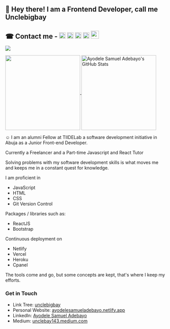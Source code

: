 ## 👋 Hey there! I am a Frontend Developer, call me Unclebigbay

<!--- ![Readme Cover](https://github.com/unclebay143/unclebay143/blob/master/cover.jpg) -->
##	&#x260E; Contact me - [<img src='https://cdn.jsdelivr.net/npm/simple-icons@3.0.1/icons/linkedin.svg' alt='linkedin' height='20'>](https://www.linkedin.com/in/ayodele-samuel-ayodele-55902819a/) [<img src='https://cdn.jsdelivr.net/npm/simple-icons@3.0.1/icons/instagram.svg' alt='instagram' height='20'>](https://www.instagram.com/unclebigbay/) [<img src='https://cdn.jsdelivr.net/npm/simple-icons@3.0.1/icons/twitter.svg' alt='twitter' height='20'>](https://twitter.com/Ayodele29338919) [<img src='https://cdn.jsdelivr.net/npm/simple-icons@3.0.1/icons/icloud.svg' alt='website' height='20'>](https://dev.to/) [<img src='https://cdn.jsdelivr.net/npm/simple-icons@3.0.1/icons/dev-dot-to.svg' alt='website' height='25'>](https://dev.to/)

![](https://visitor-badge.laobi.icu/badge?page_id=unclebay143)

<a href="https://github.com/unclebay143/unclebay143">
  <img height="235px" align="center" src="https://github-readme-stats.vercel.app/api/top-langs/?username=unclebay143&hide=java&title_color=ffffff&text_color=c9cacc&icon_color=2bbc8a&bg_color=1d1f21" />
</a>
<a href="https://github.com/unclebay143/unclebay143">
  <img height="235px" align="center" src="https://github-readme-stats.vercel.app/api?username=unclebay143&show_icons=true&line_height=27&count_private=true&title_color=ffffff&text_color=c9cacc&icon_color=2bbc8a&bg_color=1d1f21" alt="Ayodele Samuel Adebayo's GitHub Stats" />
</a>  

<!--- My name is ##Ayodele Samuel Adebayo##, and --->
&#x263A; I am an alumni Fellow at TIIDELab a software development initiative in Abuja as a Junior Front-end Developer.  

Currently a Freelancer and a Part-time Javascript and React Tutor 

Solving problems with my software development skills is what moves me and keeps me in a constant quest for knowledge.

I am proficient in  
- JavaScript  
- HTML  
- CSS  
- Git Version Control

Packages / libraries such as:
- ReactJS
- Bootstrap  

Continuous deployment on  
- Netlify
- Vercel
- Heroku
- Cpanel

<!--Also:
- Django
- Python
--> 

The tools come and go, but some concepts are kept, that's where I keep my efforts.


<!--I love to talk about algorithm, automations, design patterns, code patterns, and things that make me a better developer.-->

### Get in Touch
* Link Tree: [unclebigbay](https://linktr.ee/unclebigbay)
* Personal Website: [ayodelesamueladebayo.netlify.app](https://unclebigbay.netlify.app/#)
* LinkedIn: [Ayodele Samuel Adebayo](https://www.linkedin.com/in/unclebigbay/)
* Medium: [unclebay143.medium.com](https://unclebay143.medium.com/)

